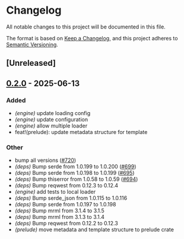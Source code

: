 # Changelog

All notable changes to this project will be documented in this file.

The format is based on [Keep a Changelog](https://keepachangelog.com/en/1.0.0/),
and this project adheres to [Semantic Versioning](https://semver.org/spec/v2.0.0.html).

## [Unreleased]

## [0.2.0](https://github.com/jdrouet/catapulte/compare/catapulte-engine-v0.1.0...catapulte-engine-v0.2.0) - 2025-06-13

### Added

- *(engine)* update loading config
- *(engine)* update configuration
- *(engine)* allow multiple loader
- feat!(prelude): update metadata structure for template

### Other

- bump all versions ([#720](https://github.com/jdrouet/catapulte/pull/720))
- *(deps)* Bump serde from 1.0.199 to 1.0.200 ([#699](https://github.com/jdrouet/catapulte/pull/699))
- *(deps)* Bump serde from 1.0.198 to 1.0.199 ([#695](https://github.com/jdrouet/catapulte/pull/695))
- *(deps)* Bump thiserror from 1.0.58 to 1.0.59 ([#694](https://github.com/jdrouet/catapulte/pull/694))
- *(deps)* Bump reqwest from 0.12.3 to 0.12.4
- *(engine)* add tests to local loader
- *(deps)* Bump serde_json from 1.0.115 to 1.0.116
- *(deps)* Bump serde from 1.0.197 to 1.0.198
- *(deps)* Bump mrml from 3.1.4 to 3.1.5
- *(deps)* Bump mrml from 3.1.3 to 3.1.4
- *(deps)* Bump reqwest from 0.12.2 to 0.12.3
- *(prelude)* move metadata and template structure to prelude crate
